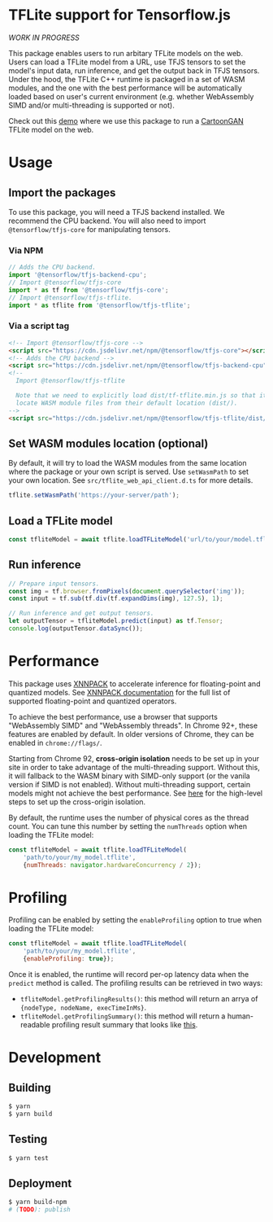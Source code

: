 # TFLite support for Tensorflow.js

_WORK IN PROGRESS_

This package enables users to run arbitary TFLite models on the web. Users can
load a TFLite model from a URL, use TFJS tensors to set the model's input
data, run inference, and get the output back in TFJS tensors. Under the hood,
the TFLite C++ runtime is packaged in a set of WASM modules, and the one with
the best performance will be automatically loaded based on user's current
environment (e.g. whether WebAssembly SIMD and/or multi-threading is supported
or not).

Check out this [demo][demo] where we use this package to run a
[CartoonGAN][model] TFLite model on the web.

# Usage

## Import the packages

To use this package, you will need a TFJS backend installed. We recommend the
CPU backend. You will also need to import `@tensorflow/tfjs-core` for
manipulating tensors.

### Via NPM

```js
// Adds the CPU backend.
import '@tensorflow/tfjs-backend-cpu';
// Import @tensorflow/tfjs-core
import * as tf from '@tensorflow/tfjs-core';
// Import @tensorflow/tfjs-tflite.
import * as tflite from '@tensorflow/tfjs-tflite';
```

### Via a script tag

```html
<!-- Import @tensorflow/tfjs-core -->
<script src="https://cdn.jsdelivr.net/npm/@tensorflow/tfjs-core"></script>
<!-- Adds the CPU backend -->
<script src="https://cdn.jsdelivr.net/npm/@tensorflow/tfjs-backend-cpu"></script>
<!--
  Import @tensorflow/tfjs-tflite

  Note that we need to explicitly load dist/tf-tflite.min.js so that it can
  locate WASM module files from their default location (dist/).
-->
<script src="https://cdn.jsdelivr.net/npm/@tensorflow/tfjs-tflite/dist/tf-tflite.min.js"></script>
```

## Set WASM modules location (optional)

By default, it will try to load the WASM modules from the same location where
the package or your own script is served. Use `setWasmPath` to set your own
location. See `src/tflite_web_api_client.d.ts` for more details.


```js
tflite.setWasmPath('https://your-server/path');
```

## Load a TFLite model
```js
const tfliteModel = await tflite.loadTFLiteModel('url/to/your/model.tflite');
```

## Run inference
```js
// Prepare input tensors.
const img = tf.browser.fromPixels(document.querySelector('img'));
const input = tf.sub(tf.div(tf.expandDims(img), 127.5), 1);

// Run inference and get output tensors.
let outputTensor = tfliteModel.predict(input) as tf.Tensor;
console.log(outputTensor.dataSync());
```

# Performance

This package uses [XNNPACK][xnnpack] to accelerate inference for floating-point
and quantized models. See [XNNPACK documentation][xnnpack doc] for the full list
of supported floating-point and quantized operators.

To achieve the best performance, use a browser that supports
"WebAssembly SIMD" and "WebAssembly threads". In Chrome 92+, these features are
enabled by default. In older versions of Chrome, they can be enabled in
`chrome://flags/`.

Starting from Chrome 92, **cross-origin isolation** needs to be set up in your
site in order to take advantage of the multi-threading support. Without this, it
will fallback to the WASM binary with SIMD-only support (or the vanila version
if SIMD is not enabled). Without multi-threading support, certain models might
not achieve the best performance. See [here][cross origin setup steps] for the
high-level steps to set up the cross-origin isolation.

By default, the runtime uses the number of physical cores as the thread count.
You can tune this number by setting the `numThreads` option when loading the
TFLite model:

```js
const tfliteModel = await tflite.loadTFLiteModel(
    'path/to/your/my_model.tflite',
    {numThreads: navigator.hardwareConcurrency / 2});
```

# Profiling

Profiling can be enabled by setting the `enableProfiling` option to true when
loading the TFLite model:

```js
const tfliteModel = await tflite.loadTFLiteModel(
    'path/to/your/my_model.tflite',
    {enableProfiling: true});
```

Once it is enabled, the runtime will record per-op latency data when the
`predict` method is called. The profiling results can be retrieved in two ways:

- `tfliteModel.getProfilingResults()`: this method will return an arrya of
  `{nodeType, nodeName, execTimeInMs}`.
- `tfliteModel.getProfilingSummary()`: this method will return a human-readable
  profiling result summary that looks like [this][profiling summary].

# Development

## Building

```sh
$ yarn
$ yarn build
```

## Testing

```sh
$ yarn test
```

## Deployment
```sh
$ yarn build-npm
# (TODO): publish
```

[demo]: https://storage.googleapis.com/tfweb/demos/cartoonizer/index.html
[model]: https://blog.tensorflow.org/2020/09/how-to-create-cartoonizer-with-tf-lite.html
[xnnpack]: https://github.com/google/XNNPACK
[xnnpack doc]: https://github.com/tensorflow/tensorflow/blob/master/tensorflow/lite/delegates/xnnpack/README.md#limitations-and-supported-operators
[cross origin setup steps]: https://github.com/tensorflow/tfjs/tree/master/tfjs-backend-wasm#setting-up-cross-origin-isolation
[profiling summary]: https://github.com/tensorflow/tensorflow/blob/master/tensorflow/lite/tools/benchmark/README.md#profiling-model-operators

